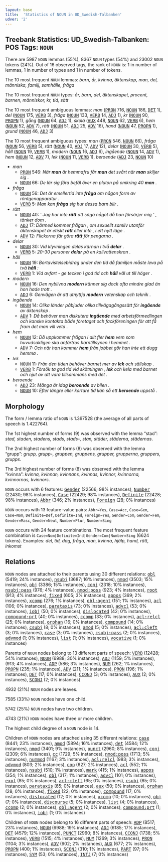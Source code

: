```yaml
---
layout: base
title:  'Statistics of NOUN in UD_Swedish-Talbanken'
udver: '2'
---
```


## Treebank Statistics: UD_Swedish-Talbanken: POS Tags: `NOUN`

There are 5987 `NOUN` lemmas (55%), 8367 `NOUN` types (54%) and 23002 `NOUN` tokens (24%).
Out of 16 observed tags, the rank of `NOUN` is: 1 in number of lemmas, 1 in number of types and 1 in number of tokens.

The 10 most frequent `NOUN` lemmas: <em>barn, år, kvinna, äktenskap, man, del, människa, familj, samhälle, fråga</em>

The 10 most frequent `NOUN` types:  <em>år, barn, del, äktenskapet, procent, barnen, människor, kr, tid, sätt</em>

The 10 most frequent ambiguous lemmas: <em>man</em> (<tt><a href="sv_talbanken-pos-PRON.html">PRON</a></tt> 716, <tt><a href="sv_talbanken-pos-NOUN.html">NOUN</a></tt> 186, <tt><a href="sv_talbanken-pos-DET.html">DET</a></tt> 1), <em>del</em> (<tt><a href="sv_talbanken-pos-NOUN.html">NOUN</a></tt> 175, <tt><a href="sv_talbanken-pos-VERB.html">VERB</a></tt> 3), <em>fråga</em> (<tt><a href="sv_talbanken-pos-NOUN.html">NOUN</a></tt> 133, <tt><a href="sv_talbanken-pos-VERB.html">VERB</a></tt> 14, <tt><a href="sv_talbanken-pos-ADJ.html">ADJ</a></tt> 1), <em>kr</em> (<tt><a href="sv_talbanken-pos-NOUN.html">NOUN</a></tt> 90, <tt><a href="sv_talbanken-pos-PROPN.html">PROPN</a></tt> 1), <em>gång</em> (<tt><a href="sv_talbanken-pos-NOUN.html">NOUN</a></tt> 64, <tt><a href="sv_talbanken-pos-ADJ.html">ADJ</a></tt> 1), <em>skola</em> (<tt><a href="sv_talbanken-pos-AUX.html">AUX</a></tt> 448, <tt><a href="sv_talbanken-pos-NOUN.html">NOUN</a></tt> 62, <tt><a href="sv_talbanken-pos-VERB.html">VERB</a></tt> 6), <em>hem</em> (<tt><a href="sv_talbanken-pos-NOUN.html">NOUN</a></tt> 52, <tt><a href="sv_talbanken-pos-ADV.html">ADV</a></tt> 7), <em>rätt</em> (<tt><a href="sv_talbanken-pos-NOUN.html">NOUN</a></tt> 51, <tt><a href="sv_talbanken-pos-ADJ.html">ADJ</a></tt> 25, <tt><a href="sv_talbanken-pos-ADV.html">ADV</a></tt> 16), <em>hand</em> (<tt><a href="sv_talbanken-pos-NOUN.html">NOUN</a></tt> 47, <tt><a href="sv_talbanken-pos-PROPN.html">PROPN</a></tt> 1), <em>grund</em> (<tt><a href="sv_talbanken-pos-NOUN.html">NOUN</a></tt> 46, <tt><a href="sv_talbanken-pos-ADJ.html">ADJ</a></tt> 3)

The 10 most frequent ambiguous types:  <em>man</em> (<tt><a href="sv_talbanken-pos-PRON.html">PRON</a></tt> 546, <tt><a href="sv_talbanken-pos-NOUN.html">NOUN</a></tt> 66), <em>fråga</em> (<tt><a href="sv_talbanken-pos-NOUN.html">NOUN</a></tt> 56, <tt><a href="sv_talbanken-pos-VERB.html">VERB</a></tt> 5), <em>rätt</em> (<tt><a href="sv_talbanken-pos-NOUN.html">NOUN</a></tt> 40, <tt><a href="sv_talbanken-pos-ADJ.html">ADJ</a></tt> 17, <tt><a href="sv_talbanken-pos-ADV.html">ADV</a></tt> 12), <em>delar</em> (<tt><a href="sv_talbanken-pos-NOUN.html">NOUN</a></tt> 30, <tt><a href="sv_talbanken-pos-VERB.html">VERB</a></tt> 5), <em>håll</em> (<tt><a href="sv_talbanken-pos-NOUN.html">NOUN</a></tt> 19, <tt><a href="sv_talbanken-pos-VERB.html">VERB</a></tt> 1), <em>modern</em> (<tt><a href="sv_talbanken-pos-NOUN.html">NOUN</a></tt> 16, <tt><a href="sv_talbanken-pos-ADJ.html">ADJ</a></tt> 6), <em>ingående</em> (<tt><a href="sv_talbanken-pos-NOUN.html">NOUN</a></tt> 14, <tt><a href="sv_talbanken-pos-ADV.html">ADV</a></tt> 1), <em>hem</em> (<tt><a href="sv_talbanken-pos-NOUN.html">NOUN</a></tt> 12, <tt><a href="sv_talbanken-pos-ADV.html">ADV</a></tt> 7), <em>lek</em> (<tt><a href="sv_talbanken-pos-NOUN.html">NOUN</a></tt> 11, <tt><a href="sv_talbanken-pos-VERB.html">VERB</a></tt> 1), <em>beroende</em> (<tt><a href="sv_talbanken-pos-ADJ.html">ADJ</a></tt> 23, <tt><a href="sv_talbanken-pos-NOUN.html">NOUN</a></tt> 10)


* <em>man</em>
  * <tt><a href="sv_talbanken-pos-PRON.html">PRON</a></tt> 546: <em>När <b>man</b> är hemmafru får <b>man</b> det svårt när <b>man</b> skiljer sig .</em>
  * <tt><a href="sv_talbanken-pos-NOUN.html">NOUN</a></tt> 66: <em>De lär sig föra befäl över en pluton på omkring 40 <b>man</b> .</em>
* <em>fråga</em>
  * <tt><a href="sv_talbanken-pos-NOUN.html">NOUN</a></tt> 56: <em>Det är emellertid inte <b>fråga</b> om någon form av röntgenapparatur .</em>
  * <tt><a href="sv_talbanken-pos-VERB.html">VERB</a></tt> 5: <em>Man kan <b>fråga</b> sig hur dessa barn blir .</em>
* <em>rätt</em>
  * <tt><a href="sv_talbanken-pos-NOUN.html">NOUN</a></tt> 40: <em>' Jag har inte <b>rätt</b> att säga något då han försörjer mig ' , tänker dom .</em>
  * <tt><a href="sv_talbanken-pos-ADJ.html">ADJ</a></tt> 17: <em>Därmed kommer frågan , om sexuellt samliv utanför äktenskapet är etiskt <b>rätt</b> eller inte , i ett nytt läge .</em>
  * <tt><a href="sv_talbanken-pos-ADV.html">ADV</a></tt> 12: <em>Flickorna får göra <b>rätt</b> för pengarna .</em>
* <em>delar</em>
  * <tt><a href="sv_talbanken-pos-NOUN.html">NOUN</a></tt> 30: <em>Vid klyvningen delas kärnan i två <b>delar</b> .</em>
  * <tt><a href="sv_talbanken-pos-VERB.html">VERB</a></tt> 5: <em>20-30 personer <b>delar</b> på en kallvattenskran .</em>
* <em>håll</em>
  * <tt><a href="sv_talbanken-pos-NOUN.html">NOUN</a></tt> 19: <em>Bortavistelsebidrag under den tid då familjen måste leva på två <b>håll</b> :</em>
  * <tt><a href="sv_talbanken-pos-VERB.html">VERB</a></tt> 1: <em>Vid avfart - ge tecken i god tid och <b>håll</b> väl ut till höger .</em>
* <em>modern</em>
  * <tt><a href="sv_talbanken-pos-NOUN.html">NOUN</a></tt> 16: <em>Den nyblivna <b>modern</b> känner sig dock ofta mindre glad än hon hade trott .</em>
  * <tt><a href="sv_talbanken-pos-ADJ.html">ADJ</a></tt> 6: <em>Genvägen är att utnyttja <b>modern</b> vetenskap och teknik .</em>
* <em>ingående</em>
  * <tt><a href="sv_talbanken-pos-NOUN.html">NOUN</a></tt> 14: <em>Olika länder påbjuder olika tillvägagångssätt för <b>ingående</b> av äktenskap .</em>
  * <tt><a href="sv_talbanken-pos-ADV.html">ADV</a></tt> 1: <em>Då behöver man diskutera <b>ingående</b> med arbetsförmedlingen och kanske kontakta både företaget och fackföreningen för att få fram det man vill veta .</em>
* <em>hem</em>
  * <tt><a href="sv_talbanken-pos-NOUN.html">NOUN</a></tt> 12: <em>Då uppkommer frågan i allt fler <b>hem</b> vem som huvudsakligen ska anförtros barntillsynen i hemmet .</em>
  * <tt><a href="sv_talbanken-pos-ADV.html">ADV</a></tt> 7: <em>Och när han kommer <b>hem</b> från jobbet gör han inte ett dugg hemma .</em>
* <em>lek</em>
  * <tt><a href="sv_talbanken-pos-NOUN.html">NOUN</a></tt> 11: <em>Från den tiden behöver barnet mer av <b>lek</b> och sällskap .</em>
  * <tt><a href="sv_talbanken-pos-VERB.html">VERB</a></tt> 1: <em>Försök ta god tid vid skötningen , <b>lek</b> och kela med barnet och njut av att vara tillsammans med det .</em>
* <em>beroende</em>
  * <tt><a href="sv_talbanken-pos-ADJ.html">ADJ</a></tt> 23: <em>Många är idag <b>beroende</b> av bilen .</em>
  * <tt><a href="sv_talbanken-pos-NOUN.html">NOUN</a></tt> 10: <em>Efter längre eller kortare tid kan så ett <b>beroende</b> uppstå .</em>

## Morphology

The form / lemma ratio of `NOUN` is 1.397528 (the average of all parts of speech is 1.422764).

The 1st highest number of forms (9) was observed with the lemma “stad”: <em>stad, staden, stadens, stads, stads-, stan, städer, städerna, städernas</em>.

The 2nd highest number of forms (8) was observed with the lemma “grupp”: <em>grupp, grupp-, gruppen, gruppens, grupper, grupperna, gruppers, grupps</em>.

The 3rd highest number of forms (8) was observed with the lemma “kvinna”: <em>kvinna, kvinnan, kvinnans, kvinnas, kvinnor, kvinnorna, kvinnornas, kvinnors</em>.

`NOUN` occurs with 6 features: <tt><a href="sv_talbanken-feat-Gender.html">Gender</a></tt> (22566; 98% instances), <tt><a href="sv_talbanken-feat-Number.html">Number</a></tt> (22430; 98% instances), <tt><a href="sv_talbanken-feat-Case.html">Case</a></tt> (22429; 98% instances), <tt><a href="sv_talbanken-feat-Definite.html">Definite</a></tt> (22428; 98% instances), <tt><a href="sv_talbanken-feat-Abbr.html">Abbr</a></tt> (346; 2% instances), <tt><a href="sv_talbanken-feat-Foreign.html">Foreign</a></tt> (28; 0% instances)

`NOUN` occurs with 13 feature-value pairs: `Abbr=Yes`, `Case=Acc`, `Case=Gen`, `Case=Nom`, `Definite=Def`, `Definite=Ind`, `Foreign=Yes`, `Gender=Com`, `Gender=Fem`, `Gender=Masc`, `Gender=Neut`, `Number=Plur`, `Number=Sing`

`NOUN` occurs with 24 feature combinations.
The most frequent feature combination is `Case=Nom|Definite=Ind|Gender=Com|Number=Sing` (6624 tokens).
Examples: <em>del, tid, dag, fråga, man, kvinna, hjälp, hand, rätt, inkomst</em>


## Relations

`NOUN` nodes are attached to their parents using 30 different relations: <tt><a href="sv_talbanken-dep-obl.html">obl</a></tt> (5419; 24% instances), <tt><a href="sv_talbanken-dep-nsubj.html">nsubj</a></tt> (3687; 16% instances), <tt><a href="sv_talbanken-dep-nmod.html">nmod</a></tt> (3503; 15% instances), <tt><a href="sv_talbanken-dep-obj.html">obj</a></tt> (3386; 15% instances), <tt><a href="sv_talbanken-dep-conj.html">conj</a></tt> (2318; 10% instances), <tt><a href="sv_talbanken-dep-nsubj-pass.html">nsubj:pass</a></tt> (976; 4% instances), <tt><a href="sv_talbanken-dep-nmod-poss.html">nmod:poss</a></tt> (923; 4% instances), <tt><a href="sv_talbanken-dep-root.html">root</a></tt> (913; 4% instances), <tt><a href="sv_talbanken-dep-fixed.html">fixed</a></tt> (605; 3% instances), <tt><a href="sv_talbanken-dep-appos.html">appos</a></tt> (369; 2% instances), <tt><a href="sv_talbanken-dep-xcomp.html">xcomp</a></tt> (276; 1% instances), <tt><a href="sv_talbanken-dep-obl-agent.html">obl:agent</a></tt> (151; 1% instances), <tt><a href="sv_talbanken-dep-acl.html">acl</a></tt> (106; 0% instances), <tt><a href="sv_talbanken-dep-parataxis.html">parataxis</a></tt> (73; 0% instances), <tt><a href="sv_talbanken-dep-advcl.html">advcl</a></tt> (53; 0% instances), <tt><a href="sv_talbanken-dep-iobj.html">iobj</a></tt> (50; 0% instances), <tt><a href="sv_talbanken-dep-dislocated.html">dislocated</a></tt> (42; 0% instances), <tt><a href="sv_talbanken-dep-compound-prt.html">compound:prt</a></tt> (40; 0% instances), <tt><a href="sv_talbanken-dep-ccomp.html">ccomp</a></tt> (33; 0% instances), <tt><a href="sv_talbanken-dep-acl-relcl.html">acl:relcl</a></tt> (25; 0% instances), <tt><a href="sv_talbanken-dep-orphan.html">orphan</a></tt> (16; 0% instances), <tt><a href="sv_talbanken-dep-compound.html">compound</a></tt> (14; 0% instances), <tt><a href="sv_talbanken-dep-csubj.html">csubj</a></tt> (8; 0% instances), <tt><a href="sv_talbanken-dep-amod.html">amod</a></tt> (5; 0% instances), <tt><a href="sv_talbanken-dep-acl-cleft.html">acl:cleft</a></tt> (3; 0% instances), <tt><a href="sv_talbanken-dep-case.html">case</a></tt> (3; 0% instances), <tt><a href="sv_talbanken-dep-csubj-pass.html">csubj:pass</a></tt> (2; 0% instances), <tt><a href="sv_talbanken-dep-advmod.html">advmod</a></tt> (1; 0% instances), <tt><a href="sv_talbanken-dep-list.html">list</a></tt> (1; 0% instances), <tt><a href="sv_talbanken-dep-vocative.html">vocative</a></tt> (1; 0% instances)

Parents of `NOUN` nodes belong to 13 different parts of speech: <tt><a href="sv_talbanken-pos-VERB.html">VERB</a></tt> (12428; 54% instances), <tt><a href="sv_talbanken-pos-NOUN.html">NOUN</a></tt> (6988; 30% instances), <tt><a href="sv_talbanken-pos-ADJ.html">ADJ</a></tt> (1159; 5% instances),  (913; 4% instances), <tt><a href="sv_talbanken-pos-ADP.html">ADP</a></tt> (586; 3% instances), <tt><a href="sv_talbanken-pos-NUM.html">NUM</a></tt> (262; 1% instances), <tt><a href="sv_talbanken-pos-PROPN.html">PROPN</a></tt> (235; 1% instances), <tt><a href="sv_talbanken-pos-ADV.html">ADV</a></tt> (211; 1% instances), <tt><a href="sv_talbanken-pos-PRON.html">PRON</a></tt> (196; 1% instances), <tt><a href="sv_talbanken-pos-DET.html">DET</a></tt> (17; 0% instances), <tt><a href="sv_talbanken-pos-CCONJ.html">CCONJ</a></tt> (3; 0% instances), <tt><a href="sv_talbanken-pos-AUX.html">AUX</a></tt> (2; 0% instances), <tt><a href="sv_talbanken-pos-SCONJ.html">SCONJ</a></tt> (2; 0% instances)

4932 (21%) `NOUN` nodes are leaves.

7585 (33%) `NOUN` nodes have one child.

5742 (25%) `NOUN` nodes have two children.

4743 (21%) `NOUN` nodes have three or more children.

The highest child degree of a `NOUN` node is 14.

Children of `NOUN` nodes are attached using 35 different relations: <tt><a href="sv_talbanken-dep-case.html">case</a></tt> (8441; 23% instances), <tt><a href="sv_talbanken-dep-amod.html">amod</a></tt> (5894; 16% instances), <tt><a href="sv_talbanken-dep-det.html">det</a></tt> (4584; 12% instances), <tt><a href="sv_talbanken-dep-nmod.html">nmod</a></tt> (3401; 9% instances), <tt><a href="sv_talbanken-dep-punct.html">punct</a></tt> (2960; 8% instances), <tt><a href="sv_talbanken-dep-conj.html">conj</a></tt> (2309; 6% instances), <tt><a href="sv_talbanken-dep-cc.html">cc</a></tt> (1729; 5% instances), <tt><a href="sv_talbanken-dep-nmod-poss.html">nmod:poss</a></tt> (1713; 5% instances), <tt><a href="sv_talbanken-dep-nummod.html">nummod</a></tt> (1167; 3% instances), <tt><a href="sv_talbanken-dep-acl-relcl.html">acl:relcl</a></tt> (983; 3% instances), <tt><a href="sv_talbanken-dep-advmod.html">advmod</a></tt> (803; 2% instances), <tt><a href="sv_talbanken-dep-cop.html">cop</a></tt> (627; 2% instances), <tt><a href="sv_talbanken-dep-acl.html">acl</a></tt> (552; 1% instances), <tt><a href="sv_talbanken-dep-nsubj.html">nsubj</a></tt> (510; 1% instances), <tt><a href="sv_talbanken-dep-mark.html">mark</a></tt> (415; 1% instances), <tt><a href="sv_talbanken-dep-appos.html">appos</a></tt> (354; 1% instances), <tt><a href="sv_talbanken-dep-obl.html">obl</a></tt> (317; 1% instances), <tt><a href="sv_talbanken-dep-advcl.html">advcl</a></tt> (101; 0% instances), <tt><a href="sv_talbanken-dep-expl.html">expl</a></tt> (85; 0% instances), <tt><a href="sv_talbanken-dep-acl-cleft.html">acl:cleft</a></tt> (65; 0% instances), <tt><a href="sv_talbanken-dep-csubj.html">csubj</a></tt> (65; 0% instances), <tt><a href="sv_talbanken-dep-parataxis.html">parataxis</a></tt> (65; 0% instances), <tt><a href="sv_talbanken-dep-aux.html">aux</a></tt> (50; 0% instances), <tt><a href="sv_talbanken-dep-orphan.html">orphan</a></tt> (28; 0% instances), <tt><a href="sv_talbanken-dep-fixed.html">fixed</a></tt> (22; 0% instances), <tt><a href="sv_talbanken-dep-compound.html">compound</a></tt> (17; 0% instances), <tt><a href="sv_talbanken-dep-dislocated.html">dislocated</a></tt> (12; 0% instances), <tt><a href="sv_talbanken-dep-xcomp.html">xcomp</a></tt> (10; 0% instances), <tt><a href="sv_talbanken-dep-obj.html">obj</a></tt> (7; 0% instances), <tt><a href="sv_talbanken-dep-discourse.html">discourse</a></tt> (5; 0% instances), <tt><a href="sv_talbanken-dep-list.html">list</a></tt> (4; 0% instances), <tt><a href="sv_talbanken-dep-ccomp.html">ccomp</a></tt> (2; 0% instances), <tt><a href="sv_talbanken-dep-obl-agent.html">obl:agent</a></tt> (2; 0% instances), <tt><a href="sv_talbanken-dep-compound-prt.html">compound:prt</a></tt> (1; 0% instances), <tt><a href="sv_talbanken-dep-iobj.html">iobj</a></tt> (1; 0% instances)

Children of `NOUN` nodes belong to 16 different parts of speech: <tt><a href="sv_talbanken-pos-ADP.html">ADP</a></tt> (8517; 23% instances), <tt><a href="sv_talbanken-pos-NOUN.html">NOUN</a></tt> (6988; 19% instances), <tt><a href="sv_talbanken-pos-ADJ.html">ADJ</a></tt> (6185; 17% instances), <tt><a href="sv_talbanken-pos-DET.html">DET</a></tt> (4579; 12% instances), <tt><a href="sv_talbanken-pos-PUNCT.html">PUNCT</a></tt> (2960; 8% instances), <tt><a href="sv_talbanken-pos-CCONJ.html">CCONJ</a></tt> (1738; 5% instances), <tt><a href="sv_talbanken-pos-VERB.html">VERB</a></tt> (1515; 4% instances), <tt><a href="sv_talbanken-pos-NUM.html">NUM</a></tt> (1269; 3% instances), <tt><a href="sv_talbanken-pos-PRON.html">PRON</a></tt> (1104; 3% instances), <tt><a href="sv_talbanken-pos-ADV.html">ADV</a></tt> (902; 2% instances), <tt><a href="sv_talbanken-pos-AUX.html">AUX</a></tt> (677; 2% instances), <tt><a href="sv_talbanken-pos-PROPN.html">PROPN</a></tt> (400; 1% instances), <tt><a href="sv_talbanken-pos-SCONJ.html">SCONJ</a></tt> (310; 1% instances), <tt><a href="sv_talbanken-pos-PART.html">PART</a></tt> (97; 0% instances), <tt><a href="sv_talbanken-pos-SYM.html">SYM</a></tt> (53; 0% instances), <tt><a href="sv_talbanken-pos-INTJ.html">INTJ</a></tt> (7; 0% instances)

